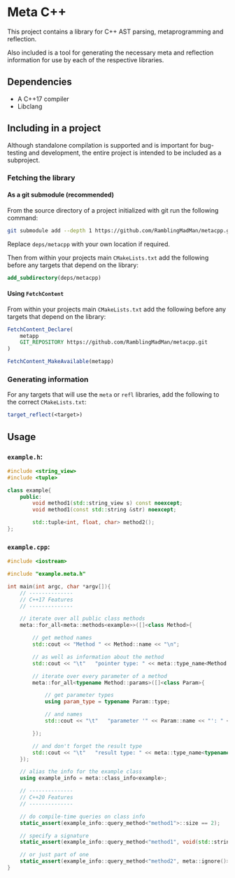 # Meta C++

This project contains a library for C++ AST parsing, metaprogramming and reflection.

Also included is a tool for generating the necessary meta and reflection information for use by each of the respective libraries.

## Dependencies

- A C++17 compiler
- Libclang

## Including in a project

Although standalone compilation is supported and is important for bug-testing and development, the entire project is intended to be included as a subproject.

### Fetching the library

#### As a git submodule (recommended)

From the source directory of a project initialized with git run the following command:

```bash
git submodule add --depth 1 https://github.com/RamblingMadMan/metacpp.git deps/metacpp
```

Replace `deps/metacpp` with your own location if required.

Then from within your projects main `CMakeLists.txt` add the following before any targets that depend on the library:

```cmake
add_subdirectory(deps/metacpp)
```

#### Using `FetchContent`

From within your projects main `CMakeLists.txt` add the following before any targets that depend on the library:

```cmake
FetchContent_Declare(
	metapp
	GIT_REPOSITORY https://github.com/RamblingMadMan/metacpp.git
)

FetchContent_MakeAvailable(metapp)
```

### Generating information

For any targets that will use the `meta` or `refl` libraries, add the following to the correct `CMakeLists.txt`:

```cmake
target_reflect(<target>)
```

## Usage

### `example.h`:

```c++
#include <string_view>
#include <tuple>

class example{
	public:
		void method1(std::string_view s) const noexcept;
		void method1(const std::string &str) noexcept;

		std::tuple<int, float, char> method2();
};
```

### `example.cpp`:

```c++
#include <iostream>

#include "example.meta.h"

int main(int argc, char *argv[]){
	// --------------
	// C++17 Features
	// --------------

	// iterate over all public class methods
	meta::for_all<meta::methods<example>>([]<class Method>{

		// get method names
		std::cout << "Method " << Method::name << "\n";

		// as well as information about the method
		std::cout << "\t"	"pointer type: " << meta::type_name<Method::ptr_type> << "\n";

		// iterate over every parameter of a method
		meta::for_all<typename Method::params>([]<class Param>{

			// get parameter types
			using param_type = typename Param::type;

			// and names
			std::cout << "\t"	"parameter '" << Param::name << "': " << meta::type_name<param_type> << "\n";

		});

		// and don't forget the result type
		std::cout << "\t"	"result type: " << meta::type_name<typename Method::result> << "\n";
	});

	// alias the info for the example class
	using example_info = meta::class_info<example>;

	// --------------
	// C++20 Features
	// --------------

	// do compile-time queries on class info
	static_assert(example_info::query_method<"method1">::size == 2);

	// specify a signature
	static_assert(example_info::query_method<"method1", void(std::string_view)>::size == 1);

	// or just part of one
	static_assert(example_info::query_method<"method2", meta::ignore()>::size == 1);
}
```
